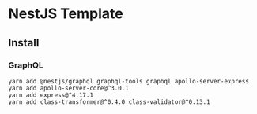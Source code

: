 # NestJS Template

## Install

### GraphQL

```shell
yarn add @nestjs/graphql graphql-tools graphql apollo-server-express
yarn add apollo-server-core@^3.0.1
yarn add express@^4.17.1
yarn add class-transformer@^0.4.0 class-validator@^0.13.1
```
